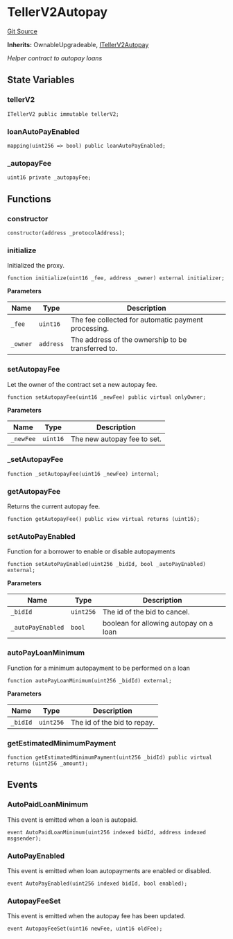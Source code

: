 # TellerV2Autopay
[Git Source](https://github.com/teller-protocol/teller-protocol-v2/blob/cc7fb9358a2518de7ee33e518ebac21eac498b0d/contracts/TellerV2Autopay.sol)

**Inherits:**
OwnableUpgradeable, [ITellerV2Autopay](/contracts/interfaces/ITellerV2Autopay.sol/interface.ITellerV2Autopay.md)

*Helper contract to autopay loans*


## State Variables
### tellerV2

```solidity
ITellerV2 public immutable tellerV2;
```


### loanAutoPayEnabled

```solidity
mapping(uint256 => bool) public loanAutoPayEnabled;
```


### _autopayFee

```solidity
uint16 private _autopayFee;
```


## Functions
### constructor


```solidity
constructor(address _protocolAddress);
```

### initialize

Initialized the proxy.


```solidity
function initialize(uint16 _fee, address _owner) external initializer;
```
**Parameters**

|Name|Type|Description|
|----|----|-----------|
|`_fee`|`uint16`|The fee collected for automatic payment processing.|
|`_owner`|`address`|The address of the ownership to be transferred to.|


### setAutopayFee

Let the owner of the contract set a new autopay fee.


```solidity
function setAutopayFee(uint16 _newFee) public virtual onlyOwner;
```
**Parameters**

|Name|Type|Description|
|----|----|-----------|
|`_newFee`|`uint16`|The new autopay fee to set.|


### _setAutopayFee


```solidity
function _setAutopayFee(uint16 _newFee) internal;
```

### getAutopayFee

Returns the current autopay fee.


```solidity
function getAutopayFee() public view virtual returns (uint16);
```

### setAutoPayEnabled

Function for a borrower to enable or disable autopayments


```solidity
function setAutoPayEnabled(uint256 _bidId, bool _autoPayEnabled) external;
```
**Parameters**

|Name|Type|Description|
|----|----|-----------|
|`_bidId`|`uint256`|The id of the bid to cancel.|
|`_autoPayEnabled`|`bool`|boolean for allowing autopay on a loan|


### autoPayLoanMinimum

Function for a minimum autopayment to be performed on a loan


```solidity
function autoPayLoanMinimum(uint256 _bidId) external;
```
**Parameters**

|Name|Type|Description|
|----|----|-----------|
|`_bidId`|`uint256`|The id of the bid to repay.|


### getEstimatedMinimumPayment


```solidity
function getEstimatedMinimumPayment(uint256 _bidId) public virtual returns (uint256 _amount);
```

## Events
### AutoPaidLoanMinimum
This event is emitted when a loan is autopaid.


```solidity
event AutoPaidLoanMinimum(uint256 indexed bidId, address indexed msgsender);
```

### AutoPayEnabled
This event is emitted when loan autopayments are enabled or disabled.


```solidity
event AutoPayEnabled(uint256 indexed bidId, bool enabled);
```

### AutopayFeeSet
This event is emitted when the autopay fee has been updated.


```solidity
event AutopayFeeSet(uint16 newFee, uint16 oldFee);
```


